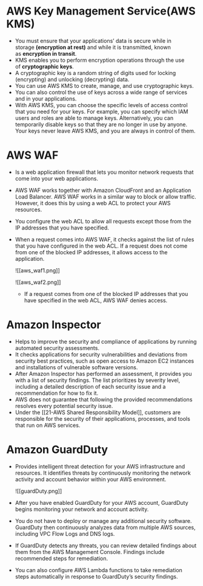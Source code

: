 # AWS Key Management Service(AWS KMS)
- You must ensure that your applications’ data is secure while in storage **(encryption at rest)** and while it is transmitted, known as **encryption in transit**.
- KMS enables you to perform encryption operations through the use of **cryptographic keys**. 
- A cryptographic key is a random string of digits used for locking (encrypting) and unlocking (decrypting) data. 
- You can use AWS KMS to create, manage, and use cryptographic keys. 
- You can also control the use of keys across a wide range of services and in your applications.
- With AWS KMS, you can choose the specific levels of access control that you need for your keys. For example, you can specify which IAM users and roles are able to manage keys. Alternatively, you can temporarily disable keys so that they are no longer in use by anyone. Your keys never leave AWS KMS, and you are always in control of them.

# AWS WAF
- Is a web application firewall that lets you monitor network requests that come into your web applications.
- AWS WAF works together with Amazon CloudFront and an Application Load Balancer. AWS WAF works in a similar way to block or allow traffic. However, it does this by using a web ACL to protect your AWS resources.
- You configure the web ACL to allow all requests except those from the IP addresses that you have specified.
- When a request comes into AWS WAF, it checks against the list of rules that you have configured in the web ACL. If a request does not come from one of the blocked IP addresses, it allows access to the application.

	![[aws_waf1.png]]

	![[aws_waf2.png]]
	- If a request comes from one of the blocked IP addresses that you have specified in the web ACL, AWS WAF denies access.

# Amazon Inspector
- Helps to improve the security and compliance of applications by running automated security assessments.
- It checks applications for security vulnerabilities and deviations from security best practices, such as open access to Amazon EC2 instances and installations of vulnerable software versions.
- After Amazon Inspector has performed an assessment, it provides you with a list of security findings. The list prioritizes by severity level, including a detailed description of each security issue and a recommendation for how to fix it.
- AWS does not guarantee that following the provided recommendations resolves every potential security issue.
- Under the [[21-AWS Shared Responsibility Model]], customers are responsible for the security of their applications, processes, and tools that run on AWS services.

# Amazon GuardDuty
- Provides intelligent threat detection for your AWS infrastructure and resources. It identifies threats by continuously monitoring the network activity and account behavior within your AWS environment.

	![[guardDuty.png]]

- After you have enabled GuardDuty for your AWS account, GuardDuty begins monitoring your network and account activity. 
- You do not have to deploy or manage any additional security software. GuardDuty then continuously analyzes data from multiple AWS sources, including VPC Flow Logs and DNS logs.
- If GuardDuty detects any threats, you can review detailed findings about them from the AWS Management Console. Findings include recommended steps for remediation. 
- You can also configure AWS Lambda functions to take remediation steps automatically in response to GuardDuty’s security findings.